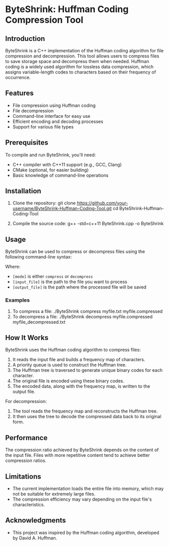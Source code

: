 # ByteShrink: Huffman Coding Compression Tool

## Introduction

ByteShrink is a C++ implementation of the Huffman coding algorithm for file compression and decompression. This tool allows users to compress files to save storage space and decompress them when needed. Huffman coding is a widely used algorithm for lossless data compression, which assigns variable-length codes to characters based on their frequency of occurrence.

## Features

- File compression using Huffman coding
- File decompression
- Command-line interface for easy use
- Efficient encoding and decoding processes
- Support for various file types

## Prerequisites

To compile and run ByteShrink, you'll need:

- C++ compiler with C++11 support (e.g., GCC, Clang)
- CMake (optional, for easier building)
- Basic knowledge of command-line operations

## Installation

1. Clone the repository: git clone https://github.com/your-username/ByteShrink-Huffman-Coding-Tool.git
cd ByteShrink-Huffman-Coding-Tool

2. Compile the source code: g++ -std=c++11 ByteShrink.cpp -o ByteShrink

## Usage

ByteShrink can be used to compress or decompress files using the following command-line syntax:

Where:
- `[mode]` is either `compress` or `decompress`
- `[input_file]` is the path to the file you want to process
- `[output_file]` is the path where the processed file will be saved

### Examples

1. To compress a file: ./ByteShrink compress myfile.txt myfile.compressed
2. To decompress a file: ./ByteShrink decompress myfile.compressed myfile_decompressed.txt

## How It Works

ByteShrink uses the Huffman coding algorithm to compress files:

1. It reads the input file and builds a frequency map of characters.
2. A priority queue is used to construct the Huffman tree.
3. The Huffman tree is traversed to generate unique binary codes for each character.
4. The original file is encoded using these binary codes.
5. The encoded data, along with the frequency map, is written to the output file.

For decompression:

1. The tool reads the frequency map and reconstructs the Huffman tree.
2. It then uses the tree to decode the compressed data back to its original form.

## Performance

The compression ratio achieved by ByteShrink depends on the content of the input file. Files with more repetitive content tend to achieve better compression ratios.

## Limitations

- The current implementation loads the entire file into memory, which may not be suitable for extremely large files.
- The compression efficiency may vary depending on the input file's characteristics.

## Acknowledgments

- This project was inspired by the Huffman coding algorithm, developed by David A. Huffman.
